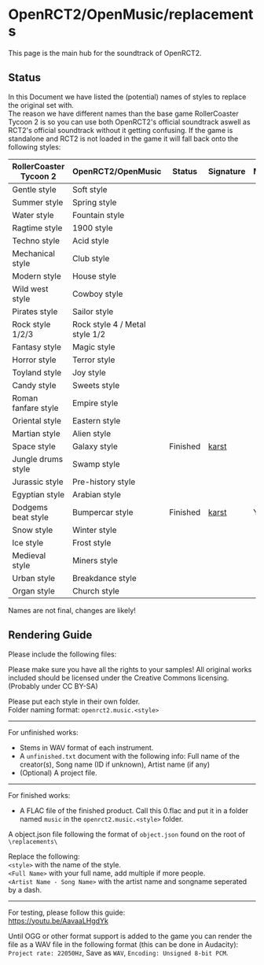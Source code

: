 #  OpenRCT2/OpenMusic/replacements

This page is the main hub for the soundtrack of OpenRCT2.

## Status

In this Document we have listed the (potential) names of styles to replace the original set with.  
The reason we have different names than the base game RollerCoaster Tycoon 2 is so you can use both OpenRCT2's official soundtrack aswell as RCT2's official soundtrack without it getting confusing. If the game is standalone and RCT2 is not loaded in the game it will fall back onto the following styles:

| RollerCoaster Tycoon 2      | OpenRCT2/OpenMusic               | Status | Signature | Merged? |
| ----                        | --------------                   | ------ | --------- | - |
| Gentle style                | Soft style                       |
| Summer style                | Spring style                     |
| Water style                 | Fountain style                   |
| Ragtime style               | 1900 style                       |
| Techno style                | Acid style                       |
| Mechanical style            | Club style                       |
| Modern style                | House style                      |
| Wild west style             | Cowboy style                     |
| Pirates style               | Sailor style                     |
| Rock style 1/2/3            | Rock style 4 / Metal style 1/2   |
| Fantasy style               | Magic style                      |
| Horror style                | Terror style                     |
| Toyland style               | Joy style                        |
| Candy style                 | Sweets style                     |
| Roman fanfare style         | Empire style                     |
| Oriental style              | Eastern style                    |
| Martian style               | Alien style                      |
| Space style                 | Galaxy style                     | Finished | [karst](https://github.com/karst) | 
| Jungle drums style          | Swamp style                      |
| Jurassic style              | Pre-history style                |
| Egyptian style              | Arabian style                    |
| Dodgems beat style          | Bumpercar style                  | Finished | [karst](https://github.com/karst) | Yes
| Snow style                  | Winter style                     |
| Ice style                   | Frost style                      |
| Medieval style              | Miners style                     |
| Urban style                 | Breakdance style                 |
| Organ style                 | Church style                     |


Names are not final, changes are likely!

## Rendering Guide

Please include the following files:

Please make sure you have all the rights to your samples! All original works included should be licensed under the Creative Commons licensing. (Probably under CC BY-SA)

Please put each style in their own folder.  
Folder naming format: `openrct2.music.<style>`

-----------------------
For unfinished works:
- Stems in WAV format of each instrument.  
- A `unfinished.txt` document with the following info: Full name of the creator(s), Song name (ID if unknown), Artist name (if any)
- (Optional) A project file.


-----------------------
For finished works:

- A FLAC file of the finished product. Call this 0.flac and put it in a folder named `music` in the `openrct2.music.<style>` folder.

A object.json file following the format of `object.json` found on the root of `\replacements\`

Replace the following:  
`<style>` with the name of the style.  
`<Full Name>` with your full name, add multiple if more people.  
`<Artist Name - Song Name>` with the artist name and songname seperated by a dash.  

-----------------------
For testing, please follow this guide:  
https://youtu.be/AavaaLHgdYk

Until OGG or other format support is added to the game you can render the file as a WAV file in the following format (this can be done in Audacity): `Project rate: 22050Hz`, Save as `WAV`, `Encoding: Unsigned 8-bit PCM`.